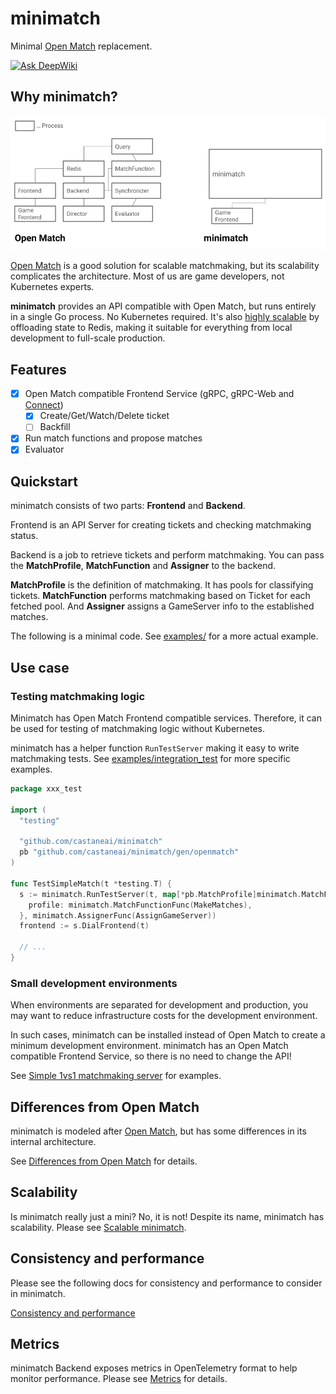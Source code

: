 # minimatch

Minimal [Open Match](https://open-match.dev/) replacement.

[![Ask DeepWiki](https://deepwiki.com/badge.svg)](https://deepwiki.com/castaneai/minimatch)

## Why minimatch?

![](./overview.png)

[Open Match](https://open-match.dev/) is a good solution for scalable matchmaking, but its scalability complicates the architecture.
Most of us are game developers, not Kubernetes experts.

**minimatch** provides an API compatible with Open Match, but runs entirely in a single Go process. No Kubernetes required. 
It's also [highly scalable](./docs/scalable.md) by offloading state to Redis,
making it suitable for everything from local development to full-scale production.

## Features

- [x] Open Match compatible Frontend Service (gRPC, gRPC-Web and [Connect](https://connectrpc.com/docs/protocol/))
  - [x] Create/Get/Watch/Delete ticket
  - [ ] Backfill
- [x] Run match functions and propose matches
- [x] Evaluator

## Quickstart

minimatch consists of two parts: **Frontend** and **Backend**.

Frontend is an API Server for creating tickets and checking matchmaking status.

Backend is a job to retrieve tickets and perform matchmaking.
You can pass the **MatchProfile**,
**MatchFunction** and **Assigner** to the backend.

**MatchProfile** is the definition of matchmaking. It has pools for classifying tickets.
**MatchFunction** performs matchmaking based on Ticket for each fetched pool.
And **Assigner** assigns a GameServer info to the established matches.

The following is a minimal code. See [examples/](./examples) for a more actual example.

## Use case

### Testing matchmaking logic

Minimatch has Open Match Frontend compatible services.
Therefore, it can be used for testing of matchmaking logic without Kubernetes.

minimatch has a helper function `RunTestServer` making it easy to write matchmaking tests.
See [examples/integration_test](./examples/integration_test/integration_test.go) for more specific examples.

```go
package xxx_test

import (
  "testing"

  "github.com/castaneai/minimatch"
  pb "github.com/castaneai/minimatch/gen/openmatch"
)

func TestSimpleMatch(t *testing.T) {
  s := minimatch.RunTestServer(t, map[*pb.MatchProfile]minimatch.MatchFunction{
    profile: minimatch.MatchFunctionFunc(MakeMatches),
  }, minimatch.AssignerFunc(AssignGameServer))
  frontend := s.DialFrontend(t)

  // ...
}
```

### Small development environments

When environments are separated for development and production,
you may want to reduce infrastructure costs for the development environment.

In such cases, minimatch can be installed instead of Open Match to create a minimum development environment.
minimatch has an Open Match compatible Frontend Service, so there is no need to change the API!

See [Simple 1vs1 matchmaking server](./examples/simple1vs1/simple1vs1.go) for examples.

## Differences from Open Match

minimatch is modeled after [Open Match](https://github.com/googleforgames/open-match),
but has some differences in its internal architecture.

See [Differences from Open Match](./docs/differences.md) for details.


## Scalability

Is minimatch really just a mini? No, it is not! Despite its name, minimatch has scalability.
Please see [Scalable minimatch](./docs/scalable.md).

## Consistency and performance

Please see the following docs for consistency and performance to consider in minimatch.

[Consistency and performance](./docs/consistency.md)

## Metrics 

minimatch Backend exposes metrics in OpenTelemetry format to help monitor performance.
Please see [Metrics](./docs/metrics.md) for details.
